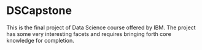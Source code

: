 # DSCapstone
This is the final project of Data Science course offered by IBM. The project has some very interesting facets and requires bringing forth core knowledge for completion. 
